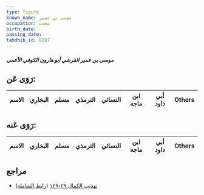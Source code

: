 ```yaml
---
type: figure
known_name: موسى بن عمير
occupation: محدث
birth_date:
passing_date:
tahdhib_id: 6287
---
```

##### موسى بن عمير القرشي أبو هارون الكوفي الأعمى

## رَوَى عَن:
| الاسم | البخاري | مسلم | الترمذي | النسائي | ابن ماجه | أبي داود | Others |
| ----- | ------- | ---- | ------- | ------- | -------- | -------- | ------ |
## رَوَى عَنه:
| الاسم | البخاري | مسلم | الترمذي | النسائي | ابن ماجه | أبي داود | Others |
| ----- | ------- | ---- | ------- | ------- | -------- | -------- | ------ |
## مراجع
- [تهذيب الكمال ٢٩-١٢٩](obsidian://open?vault=Tahdhib-al-Kamal&file=Figures/٦٢٨٧-موسى%20بن%20عمير%20القرشي%20أبو%20هارون%20الكوفي%20الأعمى) ([رابط الشاملة](https://shamela.ws/book/3722/15700))